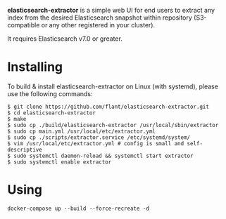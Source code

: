 **elasticsearch-extractor** is a simple web UI for end users to extract any index from the desired Elasticsearch snapshot within repository (S3-compatible or any other registered in your cluster).

It requires Elasticsearch v7.0 or greater.

# Installing

To build & install elasticsearch-extractor on Linux (with systemd), please use the following commands:

```
$ git clone https://github.com/flant/elasticsearch-extractor.git
$ cd elasticsearch-extractor
$ make
$ sudo cp ./build/elasticsearch-extractor /usr/local/sbin/extractor
$ sudo cp main.yml /usr/local/etc/extractor.yml
$ sudo cp ./scripts/extractor.service /etc/systemd/system/
$ vim /usr/local/etc/extractor.yml # config is small and self-descriptive
$ sudo systemctl daemon-reload && systemctl start extractor
$ sudo systemctl enable extractor
```

# Using
    docker-compose up --build --force-recreate -d